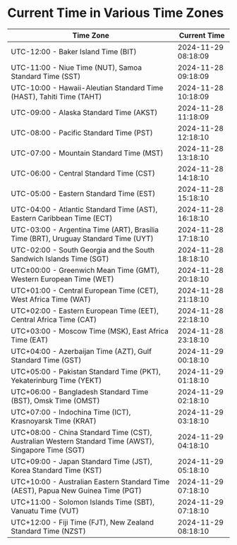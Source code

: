 # Current Time in Various Time Zones

| Time Zone | Current Time |
|-----------|--------------|
| UTC-12:00 - Baker Island Time (BIT) | 2024-11-29 08:18:09 |
| UTC-11:00 - Niue Time (NUT), Samoa Standard Time (SST) | 2024-11-28 09:18:09 |
| UTC-10:00 - Hawaii-Aleutian Standard Time (HAST), Tahiti Time (TAHT) | 2024-11-28 10:18:09 |
| UTC-09:00 - Alaska Standard Time (AKST) | 2024-11-28 11:18:09 |
| UTC-08:00 - Pacific Standard Time (PST) | 2024-11-28 12:18:10 |
| UTC-07:00 - Mountain Standard Time (MST) | 2024-11-28 13:18:10 |
| UTC-06:00 - Central Standard Time (CST) | 2024-11-28 14:18:10 |
| UTC-05:00 - Eastern Standard Time (EST) | 2024-11-28 15:18:10 |
| UTC-04:00 - Atlantic Standard Time (AST), Eastern Caribbean Time (ECT) | 2024-11-28 16:18:10 |
| UTC-03:00 - Argentina Time (ART), Brasília Time (BRT), Uruguay Standard Time (UYT) | 2024-11-28 17:18:10 |
| UTC-02:00 - South Georgia and the South Sandwich Islands Time (SGT) | 2024-11-28 18:18:10 |
| UTC±00:00 - Greenwich Mean Time (GMT), Western European Time (WET) | 2024-11-28 20:18:10 |
| UTC+01:00 - Central European Time (CET), West Africa Time (WAT) | 2024-11-28 21:18:10 |
| UTC+02:00 - Eastern European Time (EET), Central Africa Time (CAT) | 2024-11-28 22:18:10 |
| UTC+03:00 - Moscow Time (MSK), East Africa Time (EAT) | 2024-11-28 23:18:10 |
| UTC+04:00 - Azerbaijan Time (AZT), Gulf Standard Time (GST) | 2024-11-29 00:18:10 |
| UTC+05:00 - Pakistan Standard Time (PKT), Yekaterinburg Time (YEKT) | 2024-11-29 01:18:10 |
| UTC+06:00 - Bangladesh Standard Time (BST), Omsk Time (OMST) | 2024-11-29 02:18:10 |
| UTC+07:00 - Indochina Time (ICT), Krasnoyarsk Time (KRAT) | 2024-11-29 03:18:10 |
| UTC+08:00 - China Standard Time (CST), Australian Western Standard Time (AWST), Singapore Time (SGT) | 2024-11-29 04:18:10 |
| UTC+09:00 - Japan Standard Time (JST), Korea Standard Time (KST) | 2024-11-29 05:18:10 |
| UTC+10:00 - Australian Eastern Standard Time (AEST), Papua New Guinea Time (PGT) | 2024-11-29 07:18:10 |
| UTC+11:00 - Solomon Islands Time (SBT), Vanuatu Time (VUT) | 2024-11-29 07:18:10 |
| UTC+12:00 - Fiji Time (FJT), New Zealand Standard Time (NZST) | 2024-11-29 08:18:10 |
